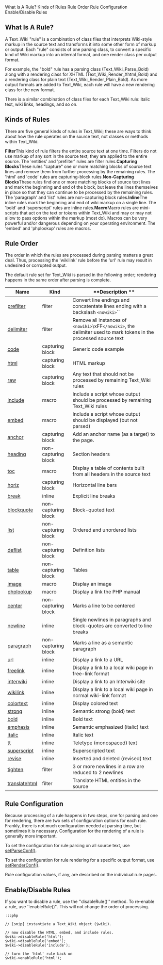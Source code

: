  What Is A Rule? Kinds of Rules Rule Order Rule Configuration Enable/Disable Rules
##  What Is A Rule?

A Text_Wiki "rule" is a combination of class files that interprets Wiki-style markup in the source text and transforms it into some other form of markup or output.  Each "rule" consists of one parsing class, to convert a specific kind of Wiki markup into an internal format, and one render class per output format.

For example, the "bold" rule has a parsing class (Text_Wiki_Parse_Bold) along with a rendering class for XHTML (Text_Wiki_Render_Xhtml_Bold) and a rendering class for plain text (Text_Wiki_Render_Plain_Bold).  As more output formats are added to Text_Wiki, each rule will have a new rendering class for the new format.

There is a similar combination of class files for each Text_Wiki rule: italic text, wiki links, headings, and so on.

##  Kinds of Rules

There are five general kinds of rules in Text_Wiki; these are ways to think about how the rule operates on the source text, not classes or methods within Text_Wiki.

**Filter**This kind of rule filters the entire source text at one time.  Filters do not use markup of any sort in the source text; they are applied to the entire source.  The 'entities' and 'prefilter' rules are filter rules.**Capturing Blocks**These rules "capture" one or more matching blocks of source text lines and remove them from further processing by the remaining rules.  The 'html' and 'code' rules are capturing-block rules.**Non-Capturing Blocks**These rules find one or more matching blocks of source text lines and mark the beginning and end of the block, but leave the lines themselves in place so that they can continue to be processed by the remaining rules.  The 'paragraph' and 'list' rules are non-capturing block rules.**Inline**The inline rules mark the beginning and end of wiki markup on a single line.  The 'bold' and 'superscript' rules are inline rules.**Macro**Macro rules are mini-scripts that act on the text or tokens within Text_Wiki and may or may not allow to pass options within the markup (most do).  Macros can be very powerful and/or dangerous depending on your operating environment.  The 'embed' and 'phplookup' rules are macros.
##  Rule Order

The order in which the rules are processed during parsing matters a great deal.  Thus, processing the 'wikilink' rule before the 'url' rule may result in undesired or corrupted output.

The default rule set for Text_Wiki is parsed in the following order; rendering happens in the same order after parsing is complete.

 | **Name**                           | **Kind**            | **Description **                                                                                                  | 
 | --------                           | --------            | ----------------                                                                                                  | 
 | [prefilter](RulePrefilter)         | filter              | Convert line endings and concatentate lines ending with a backslash `<nowiki>`\`</nowiki>`                        | 
 | [delimiter](RuleDelimiter)         | filter              | Remove all instances of `<nowiki>`\xFF`</nowiki>`, the delimiter used to mark tokens in the processed source text | 
 | [code](RuleCode)                   | capturing block     | Generic code example                                                                                              | 
 | [html](RuleHtml)                   | capturing block     | HTML markup                                                                                                       | 
 | [raw](RuleRaw)                     | capturing block     | Any text that should not be processed by remaining Text_Wiki rules                                                | 
 | [include](RuleInclude)             | macro               | Include a script whose output should be processed by remaining Text_Wiki rules                                    | 
 | [embed](RuleEmbed)                 | macro               | Include a script whose output should be displayed (but not parsed)                                                | 
 | [anchor](RuleAnchor)               | capturing block     | Add an anchor name (as a target) to the page.                                                                     | 
 | [heading](RuleHeading)             | non-capturing block | Section headers                                                                                                   | 
 | [toc](RuleToc)                     | macro               | Display a table of contents built from all headers in the source text                                             | 
 | [horiz](RuleHoriz)                 | capturing block     | Horizontal line bars                                                                                              | 
 | [break](RuleBreak)                 | inline              | Explicit line breaks                                                                                              | 
 | [blockquote](RuleBlockquote)       | non-capturing block | Block-quoted text                                                                                                 | 
 | [list](RuleList)                   | non-capturing block | Ordered and unordered lists                                                                                       | 
 | [deflist](RuleDeflist)             | non-capturing block | Definition lists                                                                                                  | 
 | [table](RuleTable)                 | non-capturing block | Tables                                                                                                            | 
 | [image](RuleImage)                 | macro               | Display an image                                                                                                  | 
 | [phplookup](RulePhplookup)         | macro               | Display a link the PHP manual                                                                                     | 
 | [center](RuleCenter)               | non-capturing block | Marks a line to be centered                                                                                       | 
 | [newline](RuleNewline)             | inline              | Single newlines in paragraphs and block-quotes are converted to line breaks                                       | 
 | [paragraph](RuleParagraph)         | non-capturing block | Marks a line as a semantic paragraph                                                                              | 
 | [url](RuleUrl)                     | inline              | Display a link to a URL                                                                                           | 
 | [freelink](RuleFreelink)           | inline              | Display a link to a local wiki page in free-link format                                                           | 
 | [interwiki](RuleInterwiki)         | inline              | Display a link to an Interwiki site                                                                               | 
 | [wikilink](RuleWikilink)           | inline              | Display a link to a local wiki page in normal wiki-link format                                                    | 
 | [colortext](RuleColortext)         | inline              | Display colored text                                                                                              | 
 | [strong](RuleStrong)               | inline              | Semantic strong (bold) text                                                                                       | 
 | [bold](RuleBold)                   | inline              | Bold text                                                                                                         | 
 | [emphasis](RuleEmphasis)           | inline              | Semantic emphasized (italic) text                                                                                 | 
 | [italic](RuleItalic)               | inline              | Italic text                                                                                                       | 
 | [tt](RuleTt)                       | inline              | Teletype (monospaced) text                                                                                        | 
 | [superscript](RuleSuperscript)     | inline              | Superscripted text                                                                                                | 
 | [revise](RuleRevise)               | inline              | Inserted and deleted (revised) text                                                                               | 
 | [tighten](RuleTighten)             | filter              | 3 or more newlines in a row are reduced to 2 newlines                                                             | 
 | [translatehtml](RuleTranslatehtml) | filter              | Translate HTML entities in the source                                                                             | 

##  Rule Configuration

Because processing of a rule happens in two steps, one for parsing and one for rendering, there are two sets of configuration options for each rule.  Frankly, there is not much configuration needed at parsing time, but sometimes it is necessary.  Configuration for the rendering of a rule is generally more important.

To set the configuration for rule parsing on all source text, use [setParseConf()](MethodSetParseConf).

To set the configuration for rule rendering for a specific output format, use [setRenderConf()](MethodSetRenderConf).

Rule configuration values, if any, are described on the individual rule pages.

##  Enable/Disable Rules

If you want to disable a rule, use the ''disableRule()'' method. To re-enable a rule, use ''enableRule()''.  This will not change the order of processing.

	:::php
	
	// [snip] instantiate a Text_Wiki object ($wiki).
	
	// now disable the HTML, embed, and include rules.
	$wiki->disableRule('html');
	$wiki->disableRule('embed');
	$wiki->disableRule('include');
	
	// turn the 'html' rule back on
	$wiki->enableRule('html');

